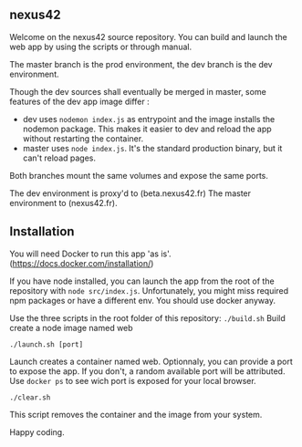 nexus42
---

Welcome on the nexus42 source repository.
You can build and launch the web app by using the scripts or through manual.

The master branch is the prod environment, the dev branch is the dev environment.

Though the dev sources shall eventually be merged in master, some features of the dev app image differ :

- dev uses ```nodemon index.js``` as entrypoint and the image installs the nodemon package. This makes it easier to dev and reload the app without restarting the container.
- master uses  ```node index.js```. It's the standard production binary, but it can't reload pages.

Both branches mount the same volumes and expose the same ports.

The dev environment is proxy'd to (beta.nexus42.fr)
The master environment to (nexus42.fr).

Installation
---

You will need Docker to run this app 'as is'.
(https://docs.docker.com/installation/)

If you have node installed, you can launch the app from the root of the repository with ```node src/index.js```.
Unfortunately, you might miss required npm packages or have a different env. You should use docker anyway.
 

Use the three scripts in the root folder of this repository:
```./build.sh```
Build create a node image named web

```./launch.sh [port]```

Launch creates a container named web.
Optionnaly, you can provide a port to expose the app.
If you don't, a random available port will be attributed.
Use ```docker ps``` to see wich port is exposed for your local browser.


```./clear.sh```

This script removes the container and the image from your system.


Happy coding.
